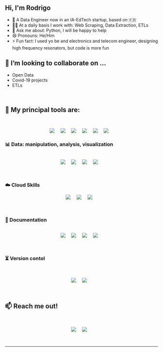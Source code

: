 ## Hi, I'm Rodrigo

- 🔭 A Data Engineer now in an IA-EdTech startup, based on 🇫🇷
- 👷‍♂️ At a daily basis I work with: Web Scraping, Data Extraction, ETLs
- 💬 Ask me about: Python, I will be happy to help
- 😄 Pronouns: He/Him
- ⚡ Fun fact: I used yo be and electronics and telecom engineer, designing high frequency resonators, but code is more fun

## 🤝 I’m looking to collaborate on ...
* Open Data
* Covid-19 projects
* ETLs

<br>
<h2> 🔨 My principal tools are:</h2>
<br>

<p align='center'>
    <a href="https://www.python.org/"><img  src="https://img.shields.io/badge/-Python-007FF4?style=for-the-badge&labelColor=black&logo=Python&logoColor=FFFFFF"/></a>&nbsp;&nbsp;&nbsp;&nbsp;
    <a href="https://jupyter.org/"><img  src="https://img.shields.io/badge/-Jupyter-F37726?style=for-the-badge&labelColor=black&logo=Jupyter&logoColor=FFFFFF"/></a>&nbsp;&nbsp;&nbsp;&nbsp;
    <a href="https://www.anaconda.com/"><img  src="https://img.shields.io/badge/conda-342B029.svg?&style=for-the-badge&labelColor=black&logo=anaconda&logoColor=FFFFFF"/></a>&nbsp;&nbsp;&nbsp;&nbsp;    
    <a href="https://www.selenium.dev/"><img  src="https://img.shields.io/badge/-Selenium-43b02a?style=for-the-badge&labelColor=black&logo=Selenium&logoColor=FFFFFF"/></a>&nbsp;&nbsp;&nbsp;&nbsp;
    <a href="https://www.docker.com/"><img  src="https://img.shields.io/badge/-Docker-007bff?style=for-the-badge&labelColor=black&logo=Docker&logoColor=FFFFFF"/></a>&nbsp;&nbsp;&nbsp;&nbsp;
    <a href="https://www.linux.org"><img  src="https://img.shields.io/badge/Linux-FCC624?style=for-the-badge&labelColor=black&logo=linux&logoColor=FFFFFF"/></a>&nbsp;&nbsp;&nbsp;&nbsp;    
<p>
    
### 📊 Data: manipulation, analysis, visualization
<p align='center'>
<br>
    <a href="https://pandas.pydata.org/"><img src="https://img.shields.io/badge/-Pandas-160458?style=for-the-badge&labelColor=black&logo=Pandas&logoColor=FFFFFF" /></a>&nbsp;&nbsp;&nbsp;&nbsp;
    <a href="https://numpy.org/"><img src="https://img.shields.io/badge/-Numpy-FFC727?style=for-the-badge&labelColor=black&logo=Numpy&logoColor=FFFFFF" /></a>&nbsp;&nbsp;&nbsp;&nbsp;
    <a href="https://plotly.com/"><img  src="https://img.shields.io/badge/-Plotly-3F4F75?style=for-the-badge&labelColor=black&logo=Plotly&logoColor=FFFFFF"/></a>&nbsp;&nbsp;&nbsp;&nbsp;
    <a href="https://beautiful-soup-4.readthedocs.io"><img src="https://img.shields.io/badge/-Tableau-224479?style=for-the-badge&labelColor=black&logo=Tableau&logoColor=FFFFFF" /></a>&nbsp;&nbsp;&nbsp;&nbsp;
</p>
<br>

### :cloud: Cloud Skills
<p align='center'>
    <a href="https://www.python.org/"><img  src="https://img.shields.io/badge/Google%20Cloud%20-%234285F4.svg?&style=for-the-badge&labelColor=black&logo=google-cloud&logoColor=FFFFFF"/></a>&nbsp;&nbsp;&nbsp;&nbsp;
    <a href="https://www.python.org/"><img  src="https://img.shields.io/badge/Airflow-017CEE?&style=for-the-badge&labelColor=black&logo=Apache%20Airflow&logoColor=FFFFFF"/></a>&nbsp;&nbsp;&nbsp;&nbsp;
    <a href="https://www.netlify.com/"><img  src="https://img.shields.io/badge/Netlify-00C7B7.svg?&style=for-the-badge&labelColor=black&logo=netlify&logoColor=FFFFFF"/></a>&nbsp;&nbsp;&nbsp;&nbsp;
</p>
<br>

### 📔 Documentation 
<p align='center'> 
<br>    
    <a href="https://www.notion.so"><img  src="https://img.shields.io/badge/Notion-000000?style=for-the-badge&labelColor=black&logo=notion&logoColor=FFFFFF"/></a>&nbsp;&nbsp;&nbsp;&nbsp;
    <a href="https://trello.com"><img  src="https://img.shields.io/badge/Trello-0052CC?style=for-the-badge&labelColor=black&logo=trello&logoColor=FFFFFF"/></a>&nbsp;&nbsp;&nbsp;&nbsp;
    <a href="https://www.latex-project.org/"><img  src="https://img.shields.io/badge/latex%20-%23008080.svg?&style=for-the-badge&labelColor=black&logo=latex&logoColor=FFFFFF"/></a>&nbsp;&nbsp;&nbsp;&nbsp;       
    <a href="https://www.overleaf.com"><img  src="https://img.shields.io/badge/Overleaf-47A141?style=for-the-badge&labelColor=black&logo=Overleaf&logoColor=FFFFFF"/></a>&nbsp;&nbsp;&nbsp;&nbsp;
</p>
<br>

### ⏳ Version contol
<br>
<p align='center'>
    <a href="https://git-scm.com/"><img  src="https://img.shields.io/badge/-Git-F05033?style=for-the-badge&labelColor=black&logo=Git&logoColor=FFFFFF"/></a>&nbsp;&nbsp;&nbsp;&nbsp;    
    <a href="https://github.com/"><img  src="https://img.shields.io/badge/-Github-5C005C?style=for-the-badge&labelColor=black&logo=Github&logoColor=FFFFFF"/></a>&nbsp;&nbsp;&nbsp;&nbsp;
<p>
    
<br>
    
## :mailbox: Reach me out!
<br>
<p align='center'>
    <a href="https://twitter.com/RoTorresT"><img  src="https://img.shields.io/badge/RoTorresT%20-%231DA1F2.svg?&style=for-the-badge&logo=Twitter&logoColor=white"/></a>&nbsp;&nbsp;&nbsp;&nbsp;
    <a href="https://www.linkedin.com/in/rotorrest/"><img src="https://img.shields.io/badge/linkedin-%230077B5.svg?&style=for-the-badge&logo=linkedin&logoColor=white" /></a>&nbsp;&nbsp;&nbsp;&nbsp;
</p>
<br>
<hr>
